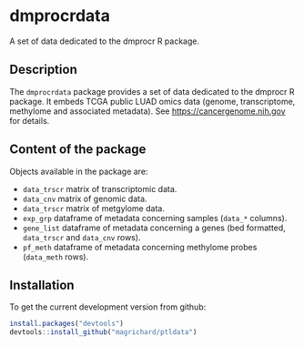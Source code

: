 # dmprocrdata
A set of data dedicated to the dmprocr R package. 

## Description

The `dmprocrdata` package provides a set of data dedicated to the dmprocr R package. It embeds TCGA public LUAD omics data (genome, transcriptome, methylome and associated metadata). See https://cancergenome.nih.gov for details.

## Content of the package

Objects available in the package are:

* `data_trscr` matrix of transcriptomic data.
* `data_cnv` matrix of genomic data.
* `data_trscr` matrix of metgylome data.
* `exp_grp` dataframe of metadata concerning samples (`data_*` columns).
* `gene_list` dataframe of metadata concerning a genes (bed formatted, `data_trscr` and `data_cnv` rows).
* `pf_meth` dataframe of metadata concerning methylome probes (`data_meth` rows).
  
## Installation

To get the current development version from github:

```R
install.packages("devtools")
devtools::install_github("magrichard/ptldata")
```
